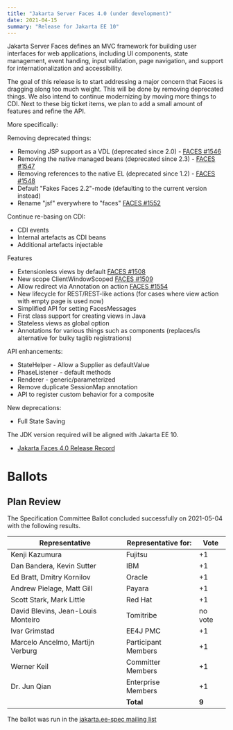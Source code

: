 ```yaml
---
title: "Jakarta Server Faces 4.0 (under development)"
date: 2021-04-15
summary: "Release for Jakarta EE 10"
---
```

Jakarta Server Faces defines an MVC framework for building user interfaces for web applications,
including UI components, state management, event handing, input validation, page navigation, and
support for internationalization and accessibility.

The goal of this release is to start addressing a major concern that Faces is dragging along too much weight. This will be done by removing deprecated things. We also intend to continue modernizing by moving more things to CDI. Next to these big ticket items, we plan to add a small amount of features and refine the API.

More specifically:

Removing deprecated things:
* Removing JSP support as a VDL (deprecated since 2.0) - [FACES #1546](https://github.com/eclipse-ee4j/faces-api/issues/1546)
* Removing the native managed beans (deprecated since 2.3) - [FACES #1547](https://github.com/eclipse-ee4j/faces-api/issues/1547)
* Removing references to the native EL (deprecated since 1.2) - [FACES #1548](https://github.com/eclipse-ee4j/faces-api/issues/1548)
* Default "Fakes Faces 2.2"-mode (defaulting to the current version instead)
* Rename "jsf" everywhere to "faces" [FACES #1552](https://github.com/eclipse-ee4j/faces-api/issues/1552)

Continue re-basing on CDI:
* CDI events 
* Internal artefacts as CDI beans
* Additional artefacts injectable


Features
* Extensionless views by default [FACES #1508](https://github.com/eclipse-ee4j/faces-api/issues/1508)
* New scope ClientWindowScoped [FACES #1509](https://github.com/eclipse-ee4j/faces-api/issues/1509)
* Allow redirect via Annotation on action [FACES #1554](https://github.com/eclipse-ee4j/faces-api/issues/1554)
* New lifecycle for REST/REST-like actions (for cases where view action with empty page is used now)
* Simplified API for setting FacesMessages
* First class support for creating views in Java
* Stateless views as global option
* Annotations for various things such as components (replaces/is alternative for bulky taglib registrations)
   
API enhancements:
* StateHelper - Allow a Supplier as defaultValue
* PhaseListener - default methods
* Renderer -  generic/parameterized
* Remove duplicate SessionMap annotation
* API to register custom behavior for a composite

New deprecations:
* Full State Saving

The JDK version required will be aligned with Jakarta EE 10.

* [Jakarta Faces 4.0 Release Record](https://projects.eclipse.org/projects/ee4j.faces/releases/4.0)

# Ballots

## Plan Review
The Specification Committee Ballot concluded successfully on 2021-05-04 with the following results.

| Representative                                 | Representative for: |  Vote   |
|------------------------------------------------|---------------------|---------|
| Kenji Kazumura                                 | Fujitsu             |   +1    |
| Dan Bandera, Kevin Sutter                      | IBM                 |   +1    |
| Ed Bratt, Dmitry Kornilov                      | Oracle              |   +1    |
| Andrew Pielage, Matt Gill                      | Payara              |   +1    |
| Scott Stark, Mark Little                       | Red Hat             |   +1    |
| David Blevins, Jean-Louis Monteiro             | Tomitribe           | no vote |
| Ivar Grimstad                                  | EE4J PMC            |   +1    |
| Marcelo Ancelmo, Martijn Verburg               | Participant Members |   +1    |
| Werner Keil                                    | Committer Members   |   +1    |
| Dr. Jun Qian                                   | Enterprise Members  |   +1    |
|                                                | **Total**           |  **9**  |

The ballot was run in the [jakarta.ee-spec mailing list](https://www.eclipse.org/lists/jakarta.ee-spec/msg01624.html)

